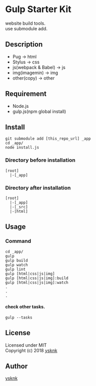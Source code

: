 Gulp Starter Kit
====

website build tools.  
use submodule add.  

## Description

* Pug -> html
* Stylus -> css
* js(webpack & Babel) -> js
* img(imagemin) -> img
* other(copy) -> other

## Requirement

* Node.js
* gulp.js(npm global install)

## Install

    git submodule add [this_repo_url] _app
    cd _app/
    node install.js

### Directory before installation

    [root]
      |-[_app]

### Directory after installation

    [root]
      |-[_app]
      |-[_src]
      |-[html]

## Usage

### Command

    cd _app/
    gulp
    gulp build
    gulp watch
    gulp lint
    gulp [html|css|js|img]
    gulp [html|css|js|img]:build
    gulp [html|css|js|img]:watch
    .
    .
    .

#### check other tasks.

    gulp --tasks

## License

Licensed under MIT  
Copyright (c) 2018 [ysknk](https://github.com/ysknk)  

## Author

[ysknk](https://github.com/ysknk)

